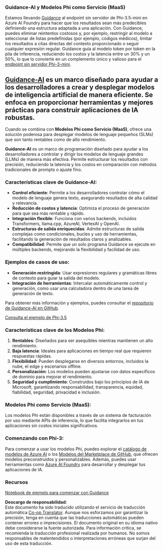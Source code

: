 <!--
CO_OP_TRANSLATOR_METADATA:
{
  "original_hash": "bd049872f37c3079c87d4fe17109cea0",
  "translation_date": "2025-03-27T05:45:10+00:00",
  "source_file": "md\\01.Introduction\\01\\01.Guidance.md",
  "language_code": "es"
}
-->
### Guidance-AI y Modelos Phi como Servicio (MaaS)
Estamos llevando [Guidance](https://github.com/guidance-ai/guidance) al endpoint sin servidor de Phi-3.5-mini en Azure AI Foundry para hacer que los resultados sean más predecibles definiendo una estructura adaptada a una aplicación. Con Guidance, puedes eliminar reintentos costosos y, por ejemplo, restringir al modelo a seleccionar de listas predefinidas (por ejemplo, códigos médicos), limitar los resultados a citas directas del contexto proporcionado o seguir cualquier expresión regular. Guidance guía al modelo token por token en la pila de inferencia, reduciendo los costos y la latencia entre un 30% y un 50%, lo que lo convierte en un complemento único y valioso para el [endpoint sin servidor Phi-3-mini](https://aka.ms/try-phi3.5mini).

## [**Guidance-AI**](https://github.com/guidance-ai/guidance) es un marco diseñado para ayudar a los desarrolladores a crear y desplegar modelos de inteligencia artificial de manera eficiente. Se enfoca en proporcionar herramientas y mejores prácticas para construir aplicaciones de IA robustas.

Cuando se combina con **Modelos Phi como Servicio (MaaS)**, ofrece una solución poderosa para desplegar modelos de lenguaje pequeños (SLMs) que son tanto rentables como de alto rendimiento.

**Guidance-AI** es un marco de programación diseñado para ayudar a los desarrolladores a controlar y dirigir los modelos de lenguaje grandes (LLMs) de manera más efectiva. Permite estructurar los resultados con precisión, reduciendo la latencia y los costos en comparación con métodos tradicionales de prompts o ajuste fino.

### Características clave de Guidance-AI:
- **Control eficiente**: Permite a los desarrolladores controlar cómo el modelo de lenguaje genera texto, asegurando resultados de alta calidad y relevancia.
- **Reducción de costos y latencia**: Optimiza el proceso de generación para que sea más rentable y rápido.
- **Integración flexible**: Funciona con varios backends, incluidos Transformers, llama.cpp, AzureAI, VertexAI y OpenAI.
- **Estructuras de salida enriquecidas**: Admite estructuras de salida complejas como condicionales, bucles y uso de herramientas, facilitando la generación de resultados claros y analizables.
- **Compatibilidad**: Permite que un solo programa Guidance se ejecute en múltiples backends, mejorando la flexibilidad y facilidad de uso.

### Ejemplos de casos de uso:
- **Generación restringida**: Usar expresiones regulares y gramáticas libres de contexto para guiar la salida del modelo.
- **Integración de herramientas**: Intercalar automáticamente control y generación, como usar una calculadora dentro de una tarea de generación de texto.

Para obtener más información y ejemplos, puedes consultar el [repositorio de Guidance-AI en GitHub](https://github.com/guidance-ai/guidance).

[Consulta el ejemplo de Phi-3.5](../../../../../code/01.Introduce/guidance.ipynb)

### Características clave de los Modelos Phi:
1. **Rentables**: Diseñados para ser asequibles mientras mantienen un alto rendimiento.
2. **Baja latencia**: Ideales para aplicaciones en tiempo real que requieren respuestas rápidas.
3. **Flexibilidad**: Pueden desplegarse en diversos entornos, incluidos la nube, el edge y escenarios offline.
4. **Personalización**: Los modelos pueden ajustarse con datos específicos de dominio para mejorar el rendimiento.
5. **Seguridad y cumplimiento**: Construidos bajo los principios de IA de Microsoft, garantizando responsabilidad, transparencia, equidad, fiabilidad, seguridad, privacidad e inclusión.

### Modelos Phi como Servicio (MaaS):
Los modelos Phi están disponibles a través de un sistema de facturación por uso mediante APIs de inferencia, lo que facilita integrarlos en tus aplicaciones sin costos iniciales significativos.

### Comenzando con Phi-3:
Para comenzar a usar los modelos Phi, puedes explorar el [catálogo de modelos de Azure AI](https://ai.azure.com/explore/models) o los [Modelos del Marketplace de GitHub](https://github.com/marketplace/models), que ofrecen modelos preconstruidos y personalizables. Además, puedes usar herramientas como [Azure AI Foundry](https://ai.azure.com) para desarrollar y desplegar tus aplicaciones de IA.

### Recursos
[Notebook de ejemplo para comenzar con Guidance](../../../../../code/01.Introduce/guidance.ipynb)

**Descargo de responsabilidad**:  
Este documento ha sido traducido utilizando el servicio de traducción automática [Co-op Translator](https://github.com/Azure/co-op-translator). Aunque nos esforzamos por garantizar la precisión, tenga en cuenta que las traducciones automáticas pueden contener errores o imprecisiones. El documento original en su idioma nativo debe considerarse la fuente autorizada. Para información crítica, se recomienda la traducción profesional realizada por humanos. No somos responsables de malentendidos o interpretaciones erróneas que surjan del uso de esta traducción.